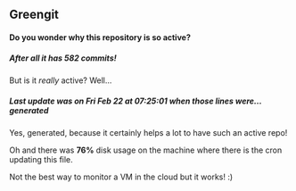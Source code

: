 ## Greengit

#### Do you wonder why this repository is so active?

##### After all it has 582 commits!

But is it *really* active? Well...

##### Last update was on Fri Feb 22 at 07:25:01 when those lines were... generated

Yes, generated, because it certainly helps a lot to have such an active repo!

Oh and there was **76%** disk usage on the machine
where there is the cron updating this file.

Not the best way to monitor a VM in the cloud but it works! :)
